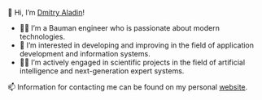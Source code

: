 👋 Hi, I’m [Dmitry Aladin](https://dmitry.icu/)!

- 🧑‍💻 I’m a Bauman engineer who is passionate about modern technologies.
- 🦾 I’m interested in developing and improving in the field of application development and information systems. 
- 👨‍🔬 I’m actively engaged in scientific projects in the field of artificial intelligence and next-generation expert systems. 

📫 Information for contacting me can be found on my personal [website](https://dmitry.icu/).
